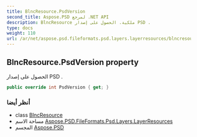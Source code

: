 ```yaml
---
title: BlncResource.PsdVersion
second_title: Aspose.PSD لمرجع .NET API
description: BlncResource ملكية. الحصول على إصدار PSD .
type: docs
weight: 110
url: /ar/net/aspose.psd.fileformats.psd.layers.layerresources/blncresource/psdversion/
---
```

## BlncResource.PsdVersion property

الحصول على إصدار PSD .

```csharp
public override int PsdVersion { get; }
```

### أنظر أيضا

* class [BlncResource](../)
* مساحة الاسم [Aspose.PSD.FileFormats.Psd.Layers.LayerResources](../../blncresource/)
* المجسم [Aspose.PSD](../../../)


